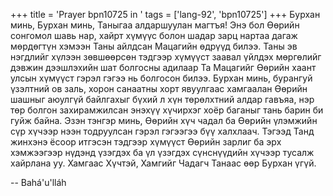 +++
title = 'Prayer bpn10725 in '
tags = ['lang-92', 'bpn10725']
+++
Бурхан минь, Бурхан минь, Таныгаа алдаршуулан магтъя!  Энэ бол Өөрийн сонгомол шавь нар, хайрт хүмүүс болон шадар зарц нартаа дагаж мөрдөгтүн хэмээн Таны айлдсан Мацагийн өдрүүд билээ.  Таны эв нэгдлийг хүлээн зөвшөөрсөн тэдгээр хүмүүст заавал үйлдэх мөргөлийг дэвжин дээшлэхийн шат болгосны адилаар Та Мацагийг Өөрийн хаант улсын хүмүүст гэрэл гэгээ нь болгосон билээ.   Бурхан минь, бурангуй үзэлтний ов заль, хорон санаатны хорт явуулгаас хамгаалан Өөрийн шашныг аюулгүй байлгахыг бүхий л хүн төрөлхтний алдар гавъяа, нэр төр болгон захирамжилсан энэхүү хүчирхэг хоёр баганыг тань барин би гуйж байна.  Эзэн тэнгэр минь, Өөрийн хүч чадал ба Өөрийн үлэмжийн сүр хүчээр нээн тодруулсан гэрэл гэгээгээ бүү халхлаач.  Тэгээд Танд жинхэнэ ёсоор итгэсэн тэдгээр хүмүүст Өөрийн зарлиг ба эрх хэмжээгээр нүдэнд үзэгдэх ба үл үзэгдэх сүнснүүдийн хүчээр тусалж хайрлана уу.  Хамгаас Хүчтэй, Хамгийг Чадагч Танаас өөр Бурхан үгүй.

-- Bahá'u'lláh
